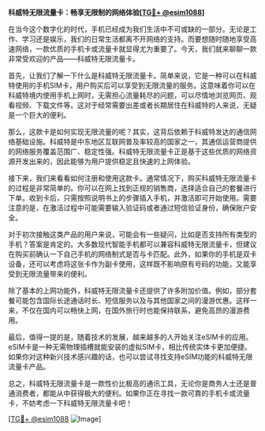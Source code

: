 **科威特无限流量卡：畅享无限制的网络体验[[TG💪+ @esim1088](https://t.me/s/esim1088)]**

在当今这个数字化的时代，手机已经成为我们生活中不可或缺的一部分。无论是工作、学习还是娱乐，我们的日常生活都离不开网络的支持。而要想随时随地享受高速网络，一款优质的手机卡或流量卡就显得尤为重要了。今天，我们就来聊聊一款非常受欢迎的产品——科威特无限流量卡。

首先，让我们了解一下什么是科威特无限流量卡。简单来说，它是一种可以在科威特使用的手机SIM卡，用户购买后可以享受到无限流量的服务。这意味着你可以在科威特境内使用手机上网时，无需担心流量耗尽的问题，可以尽情地浏览网页、观看视频、下载文件等。这对于经常需要出差或者长期居住在科威特的人来说，无疑是一个巨大的便利。

那么，这款卡是如何实现无限流量的呢？其实，这背后依赖于科威特发达的通信网络基础设施。科威特是中东地区互联网普及率较高的国家之一，其通信运营商提供的网络服务覆盖范围广、稳定性强。科威特无限流量卡正是基于这些优质的网络资源开发出来的，因此能够为用户提供稳定且快速的上网体验。

接下来，我们来看看如何注册和使用这款卡。通常情况下，购买科威特无限流量卡的过程是非常简单的。你可以在网上找到正规的销售商，选择适合自己的套餐进行下单。收到卡后，只需按照说明书上的步骤插入手机，并激活即可开始使用。需要注意的是，在激活过程中可能需要输入验证码或者通过短信验证身份，确保账户安全。

对于初次接触这类产品的用户来说，可能会有一些疑问，比如是否支持所有类型的手机？答案是肯定的。大多数现代智能手机都可以兼容科威特无限流量卡，但建议在购买前确认一下自己手机的网络制式是否与卡匹配。此外，如果你的手机是双卡设备，还可以考虑将这张卡作为副卡使用，这样既不影响原有号码的功能，又能享受到无限流量带来的便利。

除了基本的上网功能外，科威特无限流量卡还提供了许多附加价值。例如，部分套餐可能包含国际长途通话时长、短信服务以及与其他国家之间的漫游优惠。这样一来，不仅在国内可以畅快上网，在国外旅行时也能保持联系，避免高昂的漫游费用。

最后，值得一提的是，随着技术的发展，越来越多的人开始关注eSIM卡的应用。eSIM卡是一种无需物理插槽就能安装的虚拟SIM卡，相比传统实体卡更加便捷。如果你对这种新兴技术感兴趣的话，也可以尝试寻找支持eSIM功能的科威特无限流量卡产品。

总之，科威特无限流量卡是一款性价比极高的通讯工具，无论你是商务人士还是普通消费者，都能从中获得极大的便利。如果你正在寻找一款可靠的手机卡或流量卡，不妨考虑一下科威特无限流量卡吧！

[[TG💪+ @esim1088](https://t.me/s/esim1088) ![Image](https://i.postimg.cc/4NQfJmqS/Snipaste-2025-05-13-00-14-12.png)]